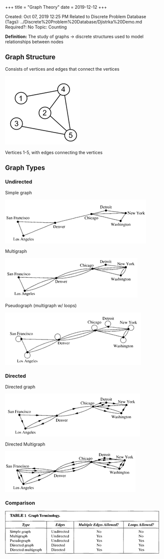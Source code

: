 +++
title = "Graph Theory"
date = 2019-12-12
+++


Created: Oct 07, 2019 12:25 PM
Related to Discrete Problem Database (Tags): ../Discrete%20Problem%20Database/Djistrka%20Demo.md
Required?: No
Topic: Counting

**Definition:** The study of graphs → discrete structures used to model relationships between nodes

## Graph Structure

Consists of vertices and edges that connect the vertices

![Graph%20Theory/Untitled.png](Graph%20Theory/Untitled.png)

Vertices 1-5, with edges connecting the vertices 

## Graph Types

### Undirected

Simple graph

![Graph%20Theory/Untitled%201.png](Graph%20Theory/Untitled%201.png)

Multigraph

![Graph%20Theory/Untitled%202.png](Graph%20Theory/Untitled%202.png)

Pseudograph (multigraph w/ loops)

![Graph%20Theory/Untitled%203.png](Graph%20Theory/Untitled%203.png)

### Directed

Directed graph

![Graph%20Theory/Untitled%204.png](Graph%20Theory/Untitled%204.png)

Directed Multigraph

![Graph%20Theory/Untitled%205.png](Graph%20Theory/Untitled%205.png)

### Comparison

![Graph%20Theory/Untitled%206.png](Graph%20Theory/Untitled%206.png)

